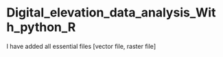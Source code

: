 # Digital_elevation_data_analysis_With_python_R
I have added all essential files [vector file, raster file]
